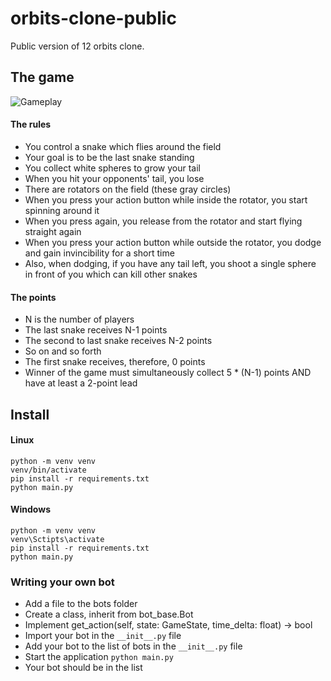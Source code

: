 # orbits-clone-public
Public version of 12 orbits clone.

## The game
![Gameplay](/media/gameplay.gif)

#### The rules
- You control a snake which flies around the field
- Your goal is to be the last snake standing
- You collect white spheres to grow your tail
- When you hit your opponents' tail, you lose
- There are rotators on the field (these gray circles)
- When you press your action button while inside the rotator, you start spinning around it
- When you press again, you release from the rotator and start flying straight again
- When you press your action button while outside the rotator, you dodge and gain invincibility for a short time
- Also, when dodging, if you have any tail left, you shoot a single sphere in front of you which can kill other snakes

#### The points
- N is the number of players
- The last snake receives N-1 points
- The second to last snake receives N-2 points
- So on and so forth
- The first snake receives, therefore, 0 points
- Winner of the game must simultaneously collect 5 * (N-1) points AND have at least a 2-point lead

## Install
#### Linux
```
python -m venv venv
venv/bin/activate
pip install -r requirements.txt
python main.py
```

#### Windows
```
python -m venv venv
venv\Sctipts\activate
pip install -r requirements.txt
python main.py
```

### Writing your own bot
- Add a file to the bots folder
- Create a class, inherit from bot_base.Bot
- Implement get_action(self, state: GameState, time_delta: float) -> bool
- Import your bot in the `__init__.py` file
- Add your bot to the list of bots in the `__init__.py` file
- Start the application `python main.py`
- Your bot should be in the list